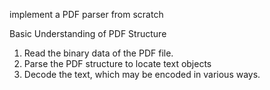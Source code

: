  implement a PDF parser from scratch

 Basic Understanding of PDF Structure
 1. Read the binary data of the PDF file.
 2. Parse the PDF structure to locate text objects
 3. Decode the text, which may be encoded in various ways.
       
